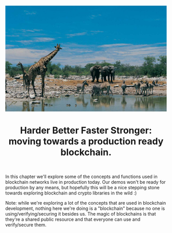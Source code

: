 <p align="center">
    <img src="safari.jpg" alt="Safari">  
</p>

<h1 align="center">
    Harder Better Faster Stronger: moving towards a production ready blockchain.
</h1>

<br>

In this chapter we'll explore some of the concepts and functions used in blockchain networks live in production today. Our demos won't be ready for production by any means, but hopefully this will be a nice stepping stone towards exploring blockchain and crypto libraries in the wild :)

Note: while we're exploring a lot of the concepts that are used in blockchain development, nothing here we're doing is a "blockchain" because no one is using/verifying/securing it besides us. The magic of blockchains is that they're a shared public resource and that everyone can use and verify/secure them.

<br>

